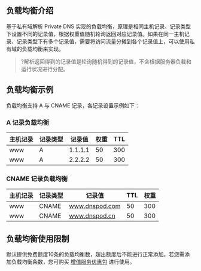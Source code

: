 

## 负载均衡介绍
基于私有域解析 Private DNS 实现的负载均衡，原理是相同主机记录、记录类型下设置不同的记录值，根据权重值随机轮询返回对应记录值。如果在同一主机记录、记录类型下有多个记录值，需要将访问流量分摊到各个记录值上，可以使用私有域的负载均衡来实现。

>?解析返回得到的记录值是轮询随机得到的记录值，不会根据服务器负载和运行状况进行分配。

## 负载均衡示例
负载均衡支持 A  与 CNAME 记录，各记录设置示例如下：

###  A 记录负载均衡

| 主机记录 | 记录类型  | 记录值	 |权重 |TTL |
|---------|---------|---------|---------|---------|
| www | A | 1.1.1.1 |50| 300| 
| www | A | 2.2.2.2 |50| 300 |


###   CNAME 记录负载均衡

| 主机记录 | 记录类型 | 记录值	|TTL |权重 |
|---------|---------|---------|---------|---------|
| www | CNAME |  www.dnspod.com |50| 300| 
| www | CNAME |  www.dnspod.cn |50| 300 |


##  负载均衡使用限制
默认提供免费额度10条的负载均衡数，超出额度后不能进行正常添加。若您需添加负载均衡条数，您可购买 [增值服务优惠包](https://cloud.tencent.com/document/product/1338/63731) 进行使用。






